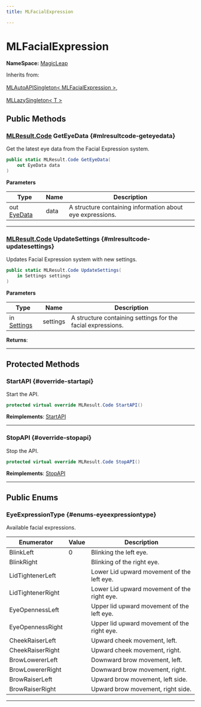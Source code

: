 ```yaml
---
title: MLFacialExpression

---
```


# MLFacialExpression



**NameSpace:** 
[MagicLeap](/unity-api/api/UnityEngine.XR.MagicLeap/UnityEngine.XR.MagicLeap.md) 





Inherits from: <br></br>[MLAutoAPISingleton< MLFacialExpression >](/unity-api/api/UnityEngine.XR.MagicLeap/UnityEngine.XR.MagicLeap.MLAutoAPISingleton.md),<br></br>[MLLazySingleton< T >](/unity-api/api/UnityEngine.XR.MagicLeap/UnityEngine.XR.MagicLeap.MLLazySingleton.md)




## Public Methods

### [MLResult.Code](/unity-api/api/UnityEngine.XR.MagicLeap/UnityEngine.XR.MagicLeap.MLResult.md#int-code) GetEyeData {#mlresultcode-geteyedata}

Get the latest eye data from the Facial Expression system. 

```csharp
public static MLResult.Code GetEyeData(
    out EyeData data
)
```


**Parameters**

| Type | Name  | Description  | 
|--|--|--|
| out [EyeData](/unity-api/api/UnityEngine.XR.MagicLeap/MLFacialExpression/UnityEngine.XR.MagicLeap.MLFacialExpression.EyeData.md) |data|A structure containing information about eye expressions. |






-----------

### [MLResult.Code](/unity-api/api/UnityEngine.XR.MagicLeap/UnityEngine.XR.MagicLeap.MLResult.md#int-code) UpdateSettings {#mlresultcode-updatesettings}

Updates Facial Expression system with new settings. 

```csharp
public static MLResult.Code UpdateSettings(
    in Settings settings
)
```


**Parameters**

| Type | Name  | Description  | 
|--|--|--|
| in [Settings](/unity-api/api/UnityEngine.XR.MagicLeap/MLFacialExpression/UnityEngine.XR.MagicLeap.MLFacialExpression.Settings.md) |settings|A structure containing settings for the facial expressions. |






**Returns**: 



-----------

## Protected Methods

### StartAPI {#override-startapi}

Start the API. 

```csharp
protected virtual override MLResult.Code StartAPI()
```




**Reimplements**: [StartAPI](/unity-api/api/UnityEngine.XR.MagicLeap/UnityEngine.XR.MagicLeap.MLAutoAPISingleton.md#abstract-startapi)



-----------

### StopAPI {#override-stopapi}

Stop the API. 

```csharp
protected virtual override MLResult.Code StopAPI()
```




**Reimplements**: [StopAPI](/unity-api/api/UnityEngine.XR.MagicLeap/UnityEngine.XR.MagicLeap.MLAutoAPISingleton.md#abstract-stopapi)



-----------

## Public Enums

### EyeExpressionType {#enums-eyeexpressiontype}

Available facial expressions. 

| Enumerator | Value | Description |
| ---------- | ----- | ----------- |
| BlinkLeft | 0| Blinking the left eye.   |
| BlinkRight | | Blinking of the right eye.   |
| LidTightenerLeft | | Lower Lid upward movement of the left eye.   |
| LidTightenerRight | | Lower Lid upward movement of the right eye.   |
| EyeOpennessLeft | | Upper lid upward movement of the left eye.   |
| EyeOpennessRight | | Upper lid upward movement of the right eye.   |
| CheekRaiserLeft | | Upward cheek movement, left.   |
| CheekRaiserRight | | Upward cheek movement, right.   |
| BrowLowererLeft | | Downward brow movement, left.   |
| BrowLowererRight | | Downward brow movement, right.   |
| BrowRaiserLeft | | Upward brow movement, left side.   |
| BrowRaiserRight | | Upward brow movement, right side.   |








-----------

